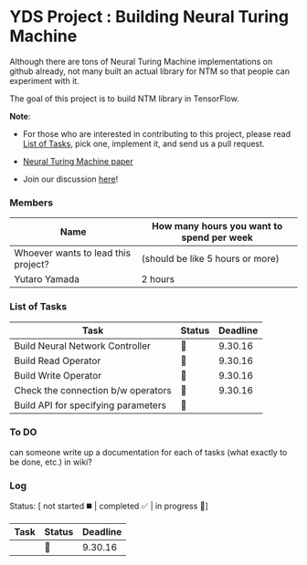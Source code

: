# YDS Project : Building Neural Turing Machine 

Although there are tons of Neural Turing Machine implementations on github already, 
not many built an actual library for NTM so that people can experiment with it.

The goal of this project is to build NTM library in TensorFlow. 

**Note**: 
- For those who are interested in contributing to this project, please read [List of Tasks](), pick one, implement it, and send us a pull request. 

- [Neural Turing Machine paper](https://arxiv.org/abs/1410.5401)

- Join our discussion [here]()!

### Members
| Name | How many hours you want to spend per week|
|------|--------|
|Whoever wants to lead this project?| (should be like 5 hours or more) |
|Yutaro Yamada | 2 hours |


### List of Tasks
| Task | Status | Deadline |
|------|--------|----------|
|Build Neural Network Controller |:speech_balloon:|9.30.16|
|Build Read Operator |:speech_balloon:|9.30.16|
|Build Write Operator |:speech_balloon:|9.30.16|
|Check the connection b/w operators |:speech_balloon:|9.30.16|
|Build API for specifying parameters |:speech_balloon:| |

### To DO 
can someone write up a documentation for each of tasks (what exactly to be done, etc.) in wiki?

### Log 
Status: [ not started :black_medium_square: | completed :white_check_mark: | in progress :speech_balloon:]

| Task | Status | Deadline |
|------|--------|----------|
| |:speech_balloon:|9.30.16|





